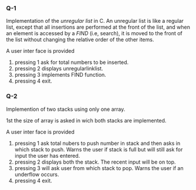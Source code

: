 ### Q-1

Implementation of the *unregular list* in C. An unregular
list is like a regular list, except that all insertions are performed at the front of
the list, and when an element is accessed by a *FIND* (i.e, search), it is moved
to the front of the list without changing the relative order of the other items.


A user inter face is provided

1) pressing 1 ask for total numbers to be inserted.
2) pressing 2 displays unregularlinklist.
3) pressing 3 implements FIND function.
4) pressing 4 exit.


### Q-2

Implemention of two stacks using only one array.

1st the size of array is asked in wich both stacks are implemented.

A user inter face is provided
1) pressing 1 ask total nubers to push number in stack and then asks in which stack to push.
   Warns the user if stack is full but will still ask for input the user has entered.
2) pressing 2 displays both the stack.
   The recent input will be on top.
3) pressing 3 will ask user from which stack to pop.
   Warns the user if an underflow occurs.
4) pressing 4 exit.
